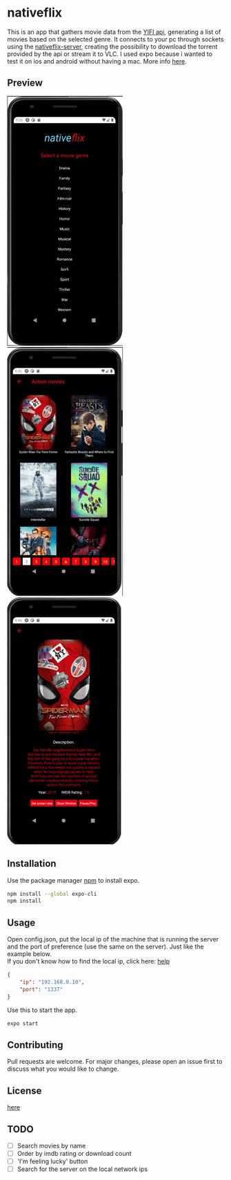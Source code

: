 # nativeflix

This is an app that gathers movie data from the [YIFI api](https://yts.mx/api), generating a list of movies based on the selected genre. It connects to your pc through sockets using the [nativeflix-server](https://github.com/msmaiaa/nativeflix-server), creating the possibility to download the torrent provided by the api or stream it to VLC. I used expo because i wanted to test it on ios and android without having a mac. More info [here](https://github.com/msmaiaa/nativeflix-server).

## Preview

![first](./assets/git/first.gif)
![second](./assets/git/second.gif)
![third](./assets/git/third.gif)

## Installation

Use the package manager [npm](https://www.npmjs.com/) to install expo.

```bash
npm install --global expo-cli
npm install
```

## Usage

Open config.json, put the local ip of the machine that is running the server and the port of preference (use the same on the server). Just like the example below.  
If you don't know how to find the local ip, click here: [help](https://lifehacker.com/how-to-find-your-local-and-external-ip-address-5833108#:~:text=Open%20up%20the%20Command%20Prompt,is%20your%20local%20IP%20address.)
```json
{
    "ip": "192.168.0.10",
    "port": "1337"
}
```

Use this to start the app.
```bash
expo start
```

## Contributing
Pull requests are welcome. For major changes, please open an issue first to discuss what you would like to change.

## License
[here](https://github.com/msmaiaa/nativeflix/blob/main/LICENSE)

## TODO
- [ ] Search movies by name
- [ ] Order by imdb rating or download count
- [ ] 'I'm feeling lucky' button
- [ ] Search for the server on the local network ips
